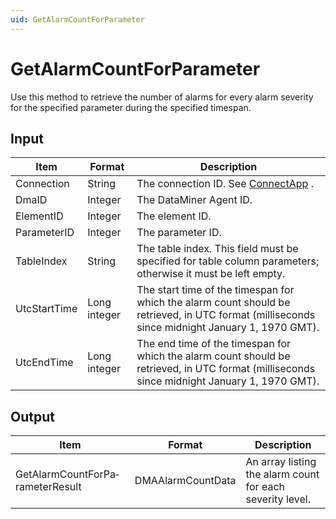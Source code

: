 ```yaml
---
uid: GetAlarmCountForParameter
---
```


# GetAlarmCountForParameter

Use this method to retrieve the number of alarms for every alarm severity for the specified parameter during the specified timespan.

## Input

| Item         | Format       | Description                                                                                                                                    |
|--------------|--------------|------------------------------------------------------------------------------------------------------------------------------------------------|
| Connection   | String       | The connection ID. See [ConnectApp](xref:ConnectApp) .                                                                                           |
| DmaID        | Integer      | The DataMiner Agent ID.                                                                                                                        |
| ElementID    | Integer      | The element ID.                                                                                                                                |
| ParameterID  | Integer      | The parameter ID.                                                                                                                              |
| TableIndex   | String       | The table index. This field must be specified for table column parameters; otherwise it must be left empty.                                    |
| UtcStartTime | Long integer | The start time of the timespan for which the alarm count should be retrieved, in UTC format (milliseconds since midnight January 1, 1970 GMT). |
| UtcEndTime   | Long integer | The end time of the timespan for which the alarm count should be retrieved, in UTC format (milliseconds since midnight January 1, 1970 GMT).   |

## Output

| Item                             | Format            | Description                                               |
|----------------------------------|-------------------|-----------------------------------------------------------|
| GetAlarmCountForPa­rameterResult | DMAAlarmCountData | An array listing the alarm count for each severity level. |


